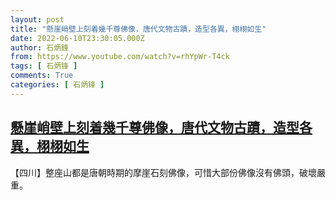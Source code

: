 ```yaml
---
layout: post
title: "懸崖峭壁上刻着幾千尊佛像，唐代文物古蹟，造型各異，栩栩如生"
date: 2022-06-10T23:30:05.000Z
author: 石炳鋒
from: https://www.youtube.com/watch?v=rhYpWr-T4ck
tags: [ 石炳锋 ]
comments: True
categories: [ 石炳锋 ]
---
```

<!--1654903805000-->
[懸崖峭壁上刻着幾千尊佛像，唐代文物古蹟，造型各異，栩栩如生](https://www.youtube.com/watch?v=rhYpWr-T4ck)
------

<div>
【四川】整座山都是唐朝時期的摩崖石刻佛像，可惜大部份佛像沒有佛頭，破壞嚴重。
</div>
